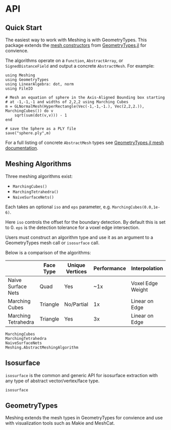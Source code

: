 # API

## Quick Start

The easiest way to work with Meshing is with GeometryTypes.
This package extends the [mesh constructors](http://juliageometry.github.io/GeometryTypes.jl/latest/types.html#Meshes-1)
from [GeometryTypes.jl](https://github.com/JuliaGeometry/GeometryTypes.jl) for convience.

The algorithms operate on a `Function`, `AbstractArray`, or `SignedDistanceField` and output a concrete `AbstractMesh`. For example:

```
using Meshing
using GeometryTypes
using LinearAlgebra: dot, norm
using FileIO

# Mesh an equation of sphere in the Axis-Aligned Bounding box starting
# at -1,-1,-1 and widths of 2,2,2 using Marching Cubes
m = GLNormalMesh(HyperRectangle(Vec(-1,-1,-1.), Vec(2,2,2.)), MarchingCubes()) do v
    sqrt(sum(dot(v,v))) - 1
end

# save the Sphere as a PLY file
save("sphere.ply",m)
```

For a full listing of concrete `AbstractMesh` types see [GeometryTypes.jl mesh documentation](http://juliageometry.github.io/GeometryTypes.jl/latest/types.html#Meshes-1).

## Meshing Algorithms

Three meshing algorithms exist:
* `MarchingCubes()`
* `MarchingTetrahedra()`
* `NaiveSurfaceNets()`

Each takes an optional `iso` and `eps` parameter, e.g. `MarchingCubes(0.0,1e-6)`.

Here `iso` controls the offset for the boundary detection. By default this is set to 0. `eps` is the detection tolerance for a voxel edge intersection.

Users must construct an algorithm type and use it as an argument to a GeometryTypes mesh call or `isosurface` call.

Below is a comparison of the algorithms:

|                     | Face Type | Unique Vertices | Performance | Interpolation     |
|---------------------|-----------|-----------------|-------------|-------------------|
| Naive Surface Nets  | Quad      | Yes             | ~1x         | Voxel Edge Weight |
| Marching Cubes      | Triangle  | No/Partial      | 1x          | Linear on Edge    |
| Marching Tetrahedra | Triangle  | Yes             | 3x          | Linear on Edge    |

```@docs
MarchingCubes
MarchingTetrahedra
NaiveSurfaceNets
Meshing.AbstractMeshingAlgorithm
```

## Isosurface

`isosurface` is the common and generic API for isosurface extraction with any type of abstract vector/vertex/face type.

```@docs
isosurface
```

## GeometryTypes

Meshing extends the mesh types in GeometryTypes for convience and use with visualization tools such as Makie and MeshCat.

